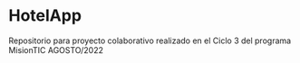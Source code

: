 # HotelApp
Repositorio para proyecto colaborativo realizado en el Ciclo 3 del programa MisionTIC AGOSTO/2022

